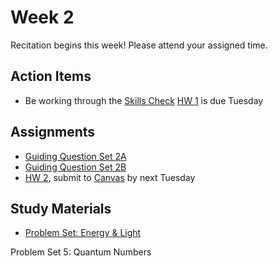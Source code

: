 # Week 2

Recitation begins this week!  Please attend your assigned time.

## Action Items
- Be working through the [Skills Check](https://courses.ed.science.psu.edu/chem110/skills-check.md)
[HW 1](https://genchem.science.psu.edu/homework-1-houck) is due Tuesday


## Assignments
 
- [Guiding Question Set 2A](https://psu.instructure.com/courses/1866869/assignments/9387704) 
- [Guiding Question Set 2B](https://psu.instructure.com/courses/1866869/assignments/9387699)
- [HW 2](https://genchem.science.psu.edu/homework-2-houck), submit to [Canvas](https://psu.instructure.com/courses/1866869/modules) by next Tuesday

## Study Materials
- [Problem Set: Energy & Light](https://media.ed.science.psu.edu/sites/media/ed/files/documents/4_problem_set_energylight.pdf)







Problem Set 5: Quantum Numbers



